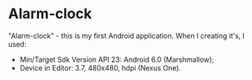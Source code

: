 # Alarm-clock

"Alarm-clock" - this is my first Android application. 
When I creating it's, I used:
- Min/Target Sdk Version API 23: Android 6.0 (Marshmallow);
- Device in Editor: 3.7, 480x480, hdpi (Nexus One).
